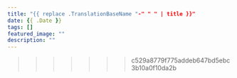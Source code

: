 ```yaml
---
title: "{{ replace .TranslationBaseName "-" " " | title }}"
date: {{ .Date }}
tags: []
featured_image: ""
description: ""
---
```

>>>>>>> c529a8779f775addeb647bd5ebc3b10a0f10da2b
